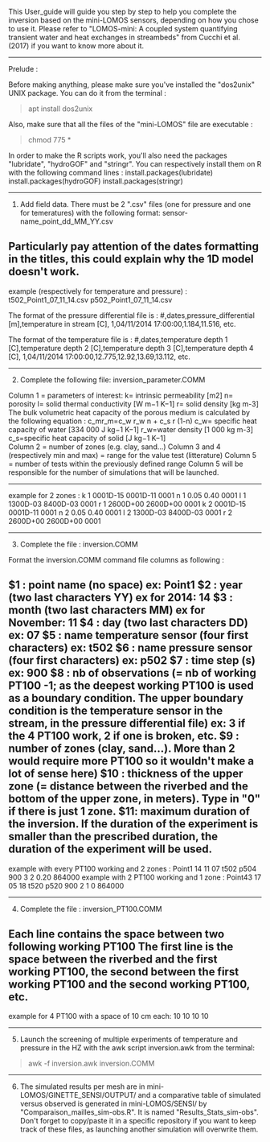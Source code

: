 This User_guide will guide you step by step to help you complete the inversion based on the mini-LOMOS sensors, depending on how you chose to use it. 
Please refer to "LOMOS-mini: A coupled system quantifying transient water and heat exchanges in streambeds" from Cucchi et al. (2017) if you want to know more about it.
_____________________________________________________________________________________________________________________________

Prelude :

Before making anything, please make sure you've installed the "dos2unix" UNIX package. You can do it from the terminal :
> apt install dos2unix

Also, make sure that all the files of the "mini-LOMOS" file are executable :
> chmod 775 *

In order to make the R scripts work, you'll also need the packages "lubridate", "hydroGOF" and "stringr".
You can respectively install them on R with the following command lines :
install.packages(lubridate)
install.packages(hydroGOF)
install.packages(stringr)
_____________________________________________________________________________________________________________________________
1) Add field data. There must be 2 ".csv" files (one for pressure and one for temeratures) with the following format: sensor-name_point_dd_MM_YY.csv
 
Particularly pay attention of the dates formatting in the titles, this could explain why the 1D model doesn't work.
-------------------------------------
example (respectively for temperature and pressure) :
t502_Point1_07_11_14.csv
p502_Point1_07_11_14.csv

The format of the pressure differential file is :
#,dates,pressure_differential [m],temperature in stream [C],
1,04/11/2014 17:00:00,1.184,11.516,
etc.

The format of the temperature file is :
#,dates,temperature depth 1 [C],temperature depth 2 [C],temperature depth 3 [C],temperature depth 4 [C],
1,04/11/2014 17:00:00,12.775,12.92,13.69,13.112,
etc.
_____________________________________________________________________________________________________________________________
2) Complete the following file: inversion_parameter.COMM

Column 1 = parameters of interest:
k= intrinsic permeability [m2]
n= porosity 
l= solid thermal conductivity [W m−1 K−1]
r= solid density [kg m-3]
The bulk volumetric heat capacity of the porous medium is calculated  by the following equation :
c_mr_m=c_w r_w n + c_s r (1-n)
c_w= specific heat capacity of water [334 000 J kg−1 K−1]
r_w=water density [1 000 kg m-3] 
c_s=specific heat capacity of solid [J kg−1 K−1]  
Column 2 = number of zones (e.g. clay, sand...)
Column 3 and 4 (respectively min and max) = range for the value test (litterature)
Column 5 = number of tests within the previously defined range
Column 5 will be responsible for the number of simulations that will be launched.

-----------------------------------
example for 2 zones :
k 1 0001D-15 0001D-11 0001
n 1 0.05 0.40 0001
l 1 1300D-03 8400D-03 0001
r 1 2600D+00 2600D+00  0001
k 2 0001D-15 0001D-11 0001
n 2 0.05 0.40 0001
l 2 1300D-03 8400D-03 0001
r 2 2600D+00 2600D+00  0001
_____________________________________________________________________________________________________________________________

3) Complete the file : inversion.COMM

Format the inversion.COMM command file columns as following :

 $1 : point name (no space) ex: Point1
 $2 : year (two last characters YY) ex for 2014: 14 
 $3 : month (two last characters MM) ex for November: 11 
 $4 : day (two last characters DD) ex: 07 
 $5 : name temperature sensor (four first characters) ex: t502
 $6 : name pressure sensor (four first characters) ex: p502
 $7 : time step (s) ex: 900
 $8 : nb of observations (= nb of working PT100 -1; as the deepest working PT100 is used as a boundary condition. The upper boundary condition is the temperature sensor in the stream, in the pressure differential file) ex: 3 if the 4 PT100 work, 2 if one is broken, etc.
 $9 : number of zones (clay, sand...). More than 2 would require more PT100 so it wouldn't make a lot of sense here)
 $10 : thickness of the upper zone (= distance between the riverbed and the bottom of the upper zone, in meters). Type in "0" if there is just 1 zone.
 $11: maximum duration of the inversion. If the duration of the experiment is smaller than the prescribed duration, the duration of the experiment will be used.
------------------------------------
example with every PT100 working and 2 zones :
Point1  14 11 07 t502 p504 900 3 2 0.20 864000
example with 2 PT100 working and 1 zone :
Point43 17 05 18 t520 p520 900 2 1 0 864000
_____________________________________________________________________________________________________________________________

4) Complete the file : inversion_PT100.COMM

Each line contains the space between two following working PT100
The first line is the space between the riverbed and the first working PT100, the second between the first working PT100 and the second working PT100, etc.
------------------------------------
example for 4 PT100 with a space of 10 cm each:
10
10
10
10
_____________________________________________________________________________________________________________________________

5) Launch the screening of multiple experiments of temperature and pressure in the HZ with the awk script inversion.awk from the terminal:
> awk -f inversion.awk inversion.COMM
_____________________________________________________________________________________________________________________________

6) The simulated results per mesh are in mini-LOMOS/GINETTE_SENSI/OUTPUT/ and a comparative table of simulated versus observed is generated in mini-LOMOS/SENSI/ by "Comparaison_mailles_sim-obs.R". It is named "Results_Stats_sim-obs".
Don't forget to copy/paste it in a specific repository if you want to keep track of these files, as launching another simulation will overwrite them.

